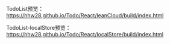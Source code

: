 
TodoList预览：https://hhw28.github.io/Todo/React/leanCloud/build/index.html

TodoList-localStore预览：https://hhw28.github.io/Todo/React/localStore/build/index.html